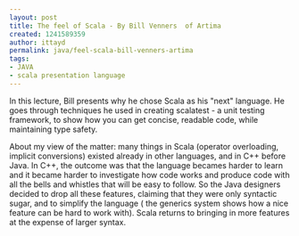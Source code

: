 ```yaml
---
layout: post
title: The feel of Scala - By Bill Venners  of Artima
created: 1241589359
author: ittayd
permalink: java/feel-scala-bill-venners-artima
tags:
- JAVA
- scala presentation language
---
```

<p>In this lecture, Bill presents why he chose Scala as his &quot;next&quot; language. He goes through techniques he used in creating scalatest - a unit testing framework, to show how you can get concise, readable code, while maintaining type safety.</p>
<p>About my view of the matter: many things in Scala (operator overloading, implicit conversions) existed already in other languages, and in C++ before Java. In C++, the outcome was that the language becames harder to learn and it became harder to investigate how code works and produce code with all the bells and whistles that will be easy to follow. So the Java designers decided to drop all these features, claiming that they were only syntactic sugar, and to simplify the language ( the generics system shows how a nice feature can be hard to work with). Scala returns to bringing in more features at the expense of larger syntax.</p>
<p>&nbsp;</p>
